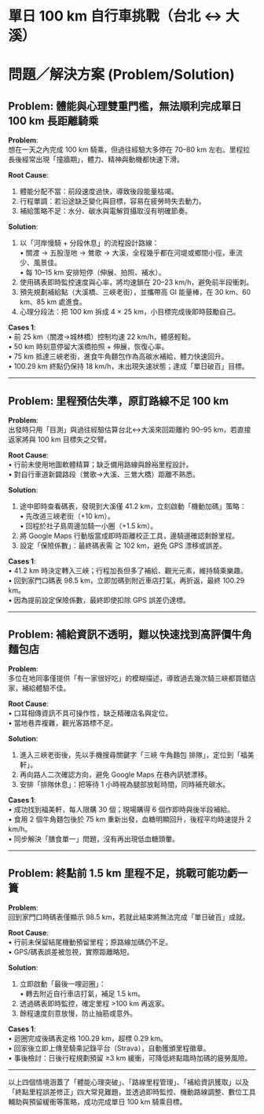# 單日 100 km 自行車挑戰（台北 ↔ 大溪）

# 問題／解決方案 (Problem/Solution)

## Problem: 體能與心理雙重門檻，無法順利完成單日 100 km 長距離騎乘

**Problem**:  
想在一天之內完成 100 km 騎乘，但過往經驗大多停在 70–80 km 左右。里程拉長後經常出現「撞牆期」，體力、精神與動機都快速下滑。

**Root Cause**:  
1. 體能分配不當：前段速度過快，導致後段能量枯竭。  
2. 行程單調：若沿途缺乏變化與目標，容易在疲勞時失去動力。  
3. 補給策略不足：水分、碳水與電解質攝取沒有明確節奏。

**Solution**:  
1. 以「河岸慢騎 + 分段休息」的流程設計路線：  
   • 關渡 → 五股溼地 → 鶯歌 → 大溪，全程幾乎都在河堤或鄉間小徑，車流少、風景佳。  
   • 每 10–15 km 安排短停（伸展、拍照、補水）。  
2. 使用碼表即時監控速度與心率，將均速鎖在 20–23 km/h，避免前半段衝刺。  
3. 預先規劃補給點（大溪橋、三峽老街），並攜帶高 GI 能量棒，在 30 km、60 km、85 km 處進食。  
4. 心理分段法：把 100 km 拆成 4 × 25 km，小目標完成後即時鼓勵自己。

**Cases 1**:  
• 前 25 km（關渡→城林橋）控制均速 22 km/h，體感輕鬆。  
• 50 km 時刻意停留大溪橋拍照 + 伸展，恢復心率。  
• 75 km 抵達三峽老街，進食牛角麵包作為高碳水補給，體力快速回升。  
• 100.29 km 終點仍保持 18 km/h，未出現失速狀態；達成「單日破百」目標。

---

## Problem: 里程預估失準，原訂路線不足 100 km

**Problem**:  
出發時只用「目測」與過往經驗估算台北↔大溪來回距離約 90–95 km，若直接返家將與 100 km 目標失之交臂。

**Root Cause**:  
• 行前未使用地圖軟體精算；缺乏備用路線與餘裕里程設計。  
• 對自行車道新闢路段（鶯歌→大溪、三鶯大橋）距離不熟悉。

**Solution**:  
1. 途中即時查看碼表，發現到大溪僅 41.2 km，立刻啟動「機動加碼」策略：  
   • 先改道三峽老街（+10 km）。  
   • 回程於社子島周邊加騎一小圈（+1.5 km）。  
2. 將 Google Maps 行動版當成即時距離校正工具，邊騎邊確認剩餘里程。  
3. 設定「保險係數」：最終碼表需 ≧ 102 km，避免 GPS 漂移或誤差。

**Cases 1**:  
• 41.2 km 時決定轉入三峽；行程加長但多了補給、觀光元素，維持騎乘樂趣。  
• 回到家門口碼表 98.5 km，立即加碼到附近車店打氣，再折返，最終 100.29 km。  
• 因為提前設定保險係數，最終即使扣除 GPS 誤差仍達標。

---

## Problem: 補給資訊不透明，難以快速找到高評價牛角麵包店

**Problem**:  
多位在地同事僅提供「有一家很好吃」的模糊描述，導致過去幾次騎三峽都買錯店家，補給體驗不佳。

**Root Cause**:  
• 口耳相傳資訊不具可操作性，缺乏精確店名與定位。  
• 當地巷弄複雜，觀光客路標不足。

**Solution**:  
1. 進入三峽老街後，先以手機搜尋關鍵字「三峽 牛角麵包 排隊」，定位到「福美軒」。  
2. 再向路人二次確認方向，避免 Google Maps 在巷內訊號漂移。  
3. 安排「排隊休息」：把等待 1 小時視為腿部放鬆時間，同時補充碳水。  

**Cases 1**:  
• 成功找到福美軒，每人限購 30 個；現場購得 6 個作即時與後半段補給。  
• 食用 2 個牛角麵包後於 75 km 重新出發，血糖明顯回升，後程平均時速提升 2 km/h。  
• 同步解決「膳食單一」問題，沒有再出現低血糖頭暈。

---

## Problem: 終點前 1.5 km 里程不足，挑戰可能功虧一簣

**Problem**:  
回到家門口時碼表僅顯示 98.5 km，若就此結束將無法完成「單日破百」成就。

**Root Cause**:  
• 行前未保留結尾機動預留里程；原路線加碼仍不足。  
• GPS/碼表誤差被忽視，實際距離略短。

**Solution**:  
1. 立即啟動「最後一哩迴圈」：  
   • 轉去附近自行車店打氣，補足 1.5 km。  
2. 透過碼表即時監控，確定里程 >100 km 再返家。  
3. 餘程速度刻意放慢，防止抽筋或意外。

**Cases 1**:  
• 迴圈完成後碼表定格 100.29 km，超標 0.29 km。  
• 回家後立即上傳至騎乘記錄平台（Strava），自動獲頒里程徽章。  
• 事後檢討：日後行程規劃預留 ≥3 km 緩衝，可降低終點臨時加碼的疲勞風險。

---

以上四個情境涵蓋了「體能心理突破」、「路線里程管理」、「補給資訊獲取」以及「終點里程誤差修正」四大常見難題，並透過即時監控、機動路線調整、數位工具輔助與預留緩衝等策略，成功完成單日 100 km 騎乘目標。